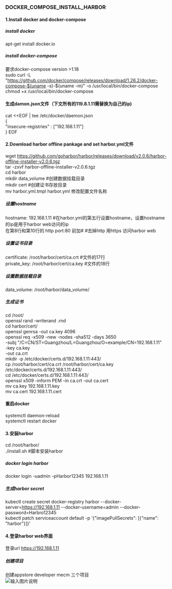 ### DOCKER_COMPOSE_INSTALL_HARBOR
#### 1.Install docker and docker-compose
##### install docker 
apt-get install  docker.io 
##### install docker-compose
要求docker-compose version >1.18 \
sudo curl -L "https://github.com/docker/compose/releases/download/1.26.2/docker-compose-$(uname -s)-$(uname -m)" -o /usr/local/bin/docker-compose \
chmod +x /usr/local/bin/docker-compose   
#### 生成damon.json文件（下文所有的119.8.1.11需替换为自己的ip) 
cat <<EOF | tee /etc/docker/daemon.json   
{                                               
    "insecure-registries" : ["192.168.1.11"]     
}
EOF
#### 2.Download harbor offline pankage and set harbor.yml文件
wget https://github.com/goharbor/harbor/releases/download/v2.0.6/harbor-offline-installer-v2.0.6.tgz \
tar -zxvf harbor-offline-installer-v2.0.6.tgz \
cd harbor \
mkdir data_volume  #创建数据挂载目录 \
mkdir cert         #创建证书存放目录  \
mv  harbor.yml.tmpl harbor.yml  修改配置文件名称 
##### 设置hostname 
hostname: 192.168.1.11  #在harbor.yml的第五行设置hostname，设置hostname的ip是用于harbor web访问的ip \
在第8行和第10行的 http  port:80 前加#      #去掉http 用https 访问harbor web 
##### 设置证书目录
certificate: /root/harbor/cert/ca.crt   #文件的17行 \
private_key: /root/harbor/cert/ca.key   #文件的18行 
##### 设置数据挂载目录
data_volume: /root/harbor/data_volume/
##### 生成证书
cd /root/  \
openssl rand -writerand .rnd   
cd harbor/cert/  \
openssl genrsa -out ca.key 4096  \
openssl req -x509 -new -nodes -sha512 -days 3650 \
    -subj "/C=CN/ST=Guangzhou/L=Guangzhou/O=example/CN=192.168.1.11" \
    -key ca.key \
    -out ca.crt \
mkdir -p /etc/docker/certs.d/192.168.1.11:443/   \
cp /root/harbor/cert/ca.crt   /root/harbor/cert/ca.key    /etc/docker/certs.d/192.168.1.11:443/  \
cd /etc/docker/certs.d/192.168.1.11:443/  \
openssl x509 -inform PEM -in ca.crt -out ca.cert   \
mv ca.key  192.168.1.11.key   \
mv ca.cert 192.168.1.11.cert   
#### 重启docker
systemctl daemon-reload  
systemctl restart docker 
#### 3.安装harbor
cd  /root/harbor/   \
./install.sh    #脚本安装harbor 
##### docker login harbor
docker login -uadmin -pHarbor12345 192.168.1.11
##### 生成harbor secret
kubectl create secret docker-registry  harbor  --docker-server=https://192.168.1.11 --docker-username=admin  --docker-password=Harbro12345 \
kubectl patch serviceaccount default -p '{"imagePullSecrets": [{"name": "harbor"}]}'
#### 4.登录harbor web界面
登录url https://192.168.1.11
##### 创建项目
创建appstore developer mecm 三个项目 \
![输入图片说明](https://images.gitee.com/uploads/images/2021/0331/145024_f78e2fed_7624663.png "屏幕截图.png")
